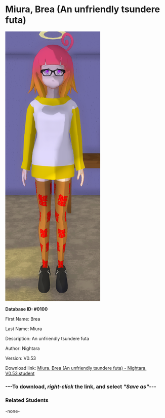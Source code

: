 # Miura, Brea (An unfriendly tsundere futa)

<img src="../../Files/Images/Miura, Brea (An unfriendly tsundere futa).png" title="Miura, Brea (An unfriendly tsundere futa) - Nightara, V0.53">

**Database ID: #0100**

First Name: Brea

Last Name: Miura

Description: An unfriendly tsundere futa

Author: Nightara

Version: V0.53

Download link: <a href="https://raw.githubusercontent.com/Arbiter1223/Daigaku-Gurashi-Custom-Students/master/Files/Student%20Files/Miura%2C%20Brea%20(An%20unfriendly%20tsundere%20futa)%20-%20Nightara%2C%20V0.53.student">Miura, Brea (An unfriendly tsundere futa) - Nightara, V0.53.student</a>

### ---**To download, _right-click_ the link, and select _"Save as"_**---

### Related Students

-none-
